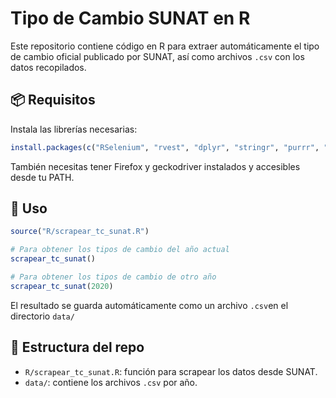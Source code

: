 # Tipo de Cambio SUNAT en R

Este repositorio contiene código en R para extraer automáticamente el tipo de cambio oficial publicado por SUNAT, así como archivos `.csv` con los datos recopilados.

## 📦 Requisitos

Instala las librerías necesarias:

```r
install.packages(c("RSelenium", "rvest", "dplyr", "stringr", "purrr", "glue", "lubridate"))
```

También necesitas tener Firefox y geckodriver instalados y accesibles desde tu PATH.

## 🚀 Uso

```r
source("R/scrapear_tc_sunat.R")

# Para obtener los tipos de cambio del año actual
scrapear_tc_sunat()

# Para obtener los tipos de cambio de otro año
scrapear_tc_sunat(2020)
```

El resultado se guarda automáticamente como un archivo `.csv`en el directorio `data/`

## 📁 Estructura del repo

 - `R/scrapear_tc_sunat.R`: función para scrapear los datos desde SUNAT.  
 - `data/`: contiene los archivos `.csv` por año.
